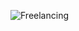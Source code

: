 ![Freelancing](https://user-images.githubusercontent.com/22274195/167178856-21361c51-406b-4133-9319-60fff943dc30.gif)
